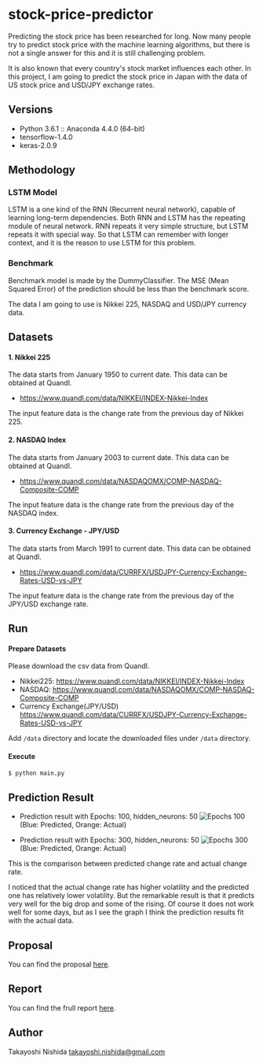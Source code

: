 # stock-price-predictor

Predicting the stock price has been researched for long. 
Now many people try to predict stock price with the machine learning algorithms, 
but there is not a single answer for this and it is still challenging problem.

It is also known that every country's stock market influences each other. 
In this project, I am going to predict the stock price in Japan with the data of US stock price and USD/JPY exchange rates.

## Versions

- Python 3.6.1 :: Anaconda 4.4.0 (64-bit)
- tensorflow-1.4.0
- keras-2.0.9

## Methodology

### LSTM Model

LSTM is a one kind of the RNN (Recurrent neural network), capable of learning long-term dependencies. 
Both RNN and LSTM has the repeating module of neural network. 
RNN repeats it very simple structure, but LSTM repeats it with special way. 
So that LSTM can remember with longer context, and it is the reason to use LSTM for this problem.

### Benchmark

Benchmark model is made by the DummyClassifier. The MSE (Mean Squared Error) of the prediction should be less than the benchmark score.

The data I am going to use is Nikkei 225, NASDAQ and USD/JPY currency data.

## Datasets

#### 1. Nikkei 225 

The data starts from January 1950 to current date. This data can be obtained at Quandl.
- https://www.quandl.com/data/NIKKEI/INDEX-Nikkei-Index

The input feature data is the change rate from the previous day of Nikkei 225.

#### 2. NASDAQ Index

The data starts from January 2003 to current date. This data can be obtained at Quandl.
- https://www.quandl.com/data/NASDAQOMX/COMP-NASDAQ-Composite-COMP

The input feature data is the change rate from the previous day of the NASDAQ index.

#### 3. Currency Exchange - JPY/USD

The data starts from March 1991 to current date. This data can be obtained at Quandl.
- https://www.quandl.com/data/CURRFX/USDJPY-Currency-Exchange-Rates-USD-vs-JPY

The input feature data is the change rate from the previous day of the JPY/USD exchange rate.

## Run

#### Prepare Datasets

Please download the csv data from Quandl.

- Nikkei225: https://www.quandl.com/data/NIKKEI/INDEX-Nikkei-Index
- NASDAQ: https://www.quandl.com/data/NASDAQOMX/COMP-NASDAQ-Composite-COMP
- Currency Exchange(JPY/USD) https://www.quandl.com/data/CURRFX/USDJPY-Currency-Exchange-Rates-USD-vs-JPY

Add `/data` directory and locate the downloaded files under `/data` directory.

#### Execute

```bash
$ python main.py
```

## Prediction Result

- Prediction result with Epochs: 100, hidden_neurons: 50
  ![Epochs 100](images/test-epochs-100.png)
  (Blue: Predicted, Orange: Actual)

- Prediction result with Epochs: 300, hidden_neurons: 50
  ![Epochs 300](images/test-epochs-300.png)
  (Blue: Predicted, Orange: Actual)

This is the comparison between predicted change rate and actual change rate.

I noticed that the actual change rate has higher volatility and 
the predicted one has relatively lower volatility. 
But the remarkable result is that it predicts very well for the big drop and some of the rising. 
Of course it does not work well for some days, but as I see the graph I think the prediction results 
fit with the actual data.

## Proposal

You can find the proposal [here](https://github.com/takp/MLND-capstone-proposal/blob/master/proposal.pdf).

## Report

You can find the frull report [here](https://github.com/takp/MLND-capstone-project/blob/master/report.pdf).

## Author

Takayoshi Nishida <takayoshi.nishida@gmail.com>

